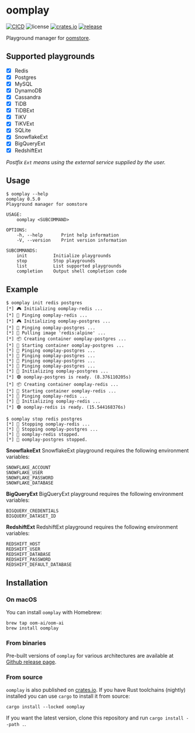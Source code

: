 # oomplay

[![CICD](https://github.com/oom-ai/oomplay/actions/workflows/CICD.yml/badge.svg)](https://github.com/oom-ai/oomplay/actions/workflows/CICD.yml)
![license](https://img.shields.io/badge/license-%20MIT/Apache--2.0-blue.svg)
[![crates.io](https://img.shields.io/crates/v/oomplay.svg?colorB=319e8c)](https://crates.io/crates/oomplay)
[![release](https://img.shields.io/badge/Release-%20Linux%20|%20OSX%20|%20Win%20-orange.svg)](https://github.com/oom-ai/oomplay/releases)


Playground manager for [oomstore](https://github.com/oom-ai/oomstore).

## Supported playgrounds

- [x] Redis
- [x] Postgres
- [x] MySQL
- [x] DynamoDB
- [x] Cassandra
- [x] TiDB
- [x] TiDBExt
- [x] TiKV
- [x] TiKVExt
- [x] SQLite
- [x] SnowflakeExt
- [x] BigQueryExt
- [x] RedshiftExt

*Postfix `Ext` means using the external service supplied by the user.*

## Usage

```help
$ oomplay --help
oomplay 0.5.0
Playground manager for oomstore

USAGE:
    oomplay <SUBCOMMAND>

OPTIONS:
    -h, --help       Print help information
    -V, --version    Print version information

SUBCOMMANDS:
    init          Initialize playgrounds
    stop          Stop playgrounds
    list          List supported playgrounds
    completion    Output shell completion code
```

## Example

```
$ oomplay init redis postgres
[*] 🎮 Initializing oomplay-redis ...
[*] 📡 Pinging oomplay-redis ...
[*] 🎮 Initializing oomplay-postgres ...
[*] 📡 Pinging oomplay-postgres ...
[*] 🚚 Pulling image 'redis:alpine' ...
[*] 📦 Creating container oomplay-postgres ...
[*] 🚀 Starting container oomplay-postgres ...
[*] 📡 Pinging oomplay-postgres ...
[*] 📡 Pinging oomplay-postgres ...
[*] 📡 Pinging oomplay-postgres ...
[*] 📡 Pinging oomplay-postgres ...
[*] 💫 Initializing oomplay-postgres ...
[*] 🟢 oomplay-postgres is ready. (8.376110205s)
[*] 📦 Creating container oomplay-redis ...
[*] 🚀 Starting container oomplay-redis ...
[*] 📡 Pinging oomplay-redis ...
[*] 💫 Initializing oomplay-redis ...
[*] 🟢 oomplay-redis is ready. (15.544168376s)
```

```
$ oomplay stop redis postgres
[*] 🔌 Stopping oomplay-redis ...
[*] 🔌 Stopping oomplay-postgres ...
[*] 🔴 oomplay-redis stopped.
[*] 🔴 oomplay-postgres stopped.
```

**SnowflakeExt**
SnowflakeExt playground requires the following environment variables:

```
SNOWFLAKE_ACCOUNT
SNOWFLAKE_USER
SNOWFLAKE_PASSWORD
SNOWFLAKE_DATABASE
```

**BigQueryExt**
BigQueryExt playground requires the following environment variables:

```
BIGQUERY_CREDENTIALS
BIGQUERY_DATASET_ID
```
**RedshiftExt**
RedshiftExt playground requires the following environment variables:

```
REDSHIFT_HOST
REDSHIFT_USER
REDSHIFT_DATABASE
REDSHIFT_PASSWORD
REDSHIFT_DEFAULT_DATABASE
```

## Installation

### On macOS

You can install `oomplay` with Homebrew:

```
brew tap oom-ai/oom-ai
brew install oomplay
```

### From binaries

Pre-built versions of `oomplay` for various architectures are available at [Github release page](https://github.com/oom-ai/oomplay/releases).

### From source

`oomplay` is also published on [crates.io](https://crates.io). If you have Rust toolchains (nightly) installed you can use `cargo` to install it from source:

```
cargo install --locked oomplay
```

If you want the latest version, clone this repository and run `cargo install --path .`.
